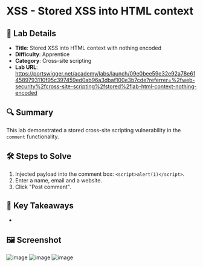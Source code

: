 # XSS - Stored XSS into HTML context

## 📌 Lab Details
- **Title**: Stored XSS into HTML context with nothing encoded
- **Difficulty**: Apprentice
- **Category**: Cross-site scripting
- **Lab URL**: https://portswigger.net/academy/labs/launch/09e0bee59e32e92a78e614589793110f95c397459ed0ab96a3dbaf100e3b7cde?referrer=%2fweb-security%2fcross-site-scripting%2fstored%2flab-html-context-nothing-encoded

## 🔍 Summary
This lab demonstrated a stored cross-site scripting vulnerability in the `comment` functionality.

## 🛠 Steps to Solve
1. Injected payload into the comment box: `<script>alert(1)</script>`.
2. Enter a name, email and a website.
3. Click "Post comment".
   
## 📖 Key Takeaways
- 
## 🖼️ Screenshot 
![image](https://github.com/user-attachments/assets/c9da5aca-247c-48d7-b2be-458e8f450e4a)
![image](https://github.com/user-attachments/assets/8d57d22b-c98e-42ba-bcfd-b0501c154baf)
![image](https://github.com/user-attachments/assets/52280b1b-5c29-4791-be6a-8d112c4cb873)

